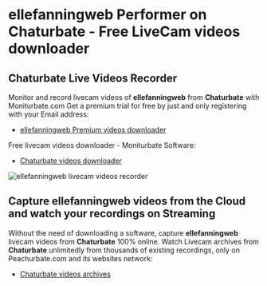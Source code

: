 # ellefanningweb Performer on Chaturbate - Free LiveCam videos downloader

## Chaturbate Live Videos Recorder

Monitor and record livecam videos of **ellefanningweb** from **Chaturbate** with Moniturbate.com
Get a premium trial for free by just and only registering with your Email address:
* [ellefanningweb Premium videos downloader](https://moniturbate.com/request-demo-licence-key.html)

Free livecam videos downloader - Moniturbate Software:
* [Chaturbate videos downloader](https://moniturbate.com/moniturbate-download-software.html)

![ellefanningweb livecam videos recorder](https://peachurnet.com/templates/moniturbate-software.png)


## Capture ellefanningweb videos from the Cloud and watch your recordings on Streaming

Without the need of downloading a software, capture **ellefanningweb** livecam videos from **Chaturbate** 100% online.
Watch Livecam archives from **Chaturbate** unlimitedly from thousands of existing recordings, only on Peachurbate.com and its websites network:
* [Chaturbate videos archives](https://peachurnet.com/)